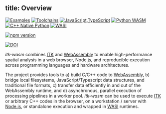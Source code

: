 title: Overview
---

[![Examples](https://github.com/InsightSoftwareConsortium/itk-wasm/actions/workflows/examples.yml/badge.svg)](https://github.com/InsightSoftwareConsortium/itk-wasm/actions/workflows/examples.yml) [![Toolchains](https://github.com/InsightSoftwareConsortium/itk-wasm/actions/workflows/toolchains.yml/badge.svg)](https://github.com/InsightSoftwareConsortium/itk-wasm/actions/workflows/toolchains.yml) [![JavaScript,TypeScript](https://github.com/InsightSoftwareConsortium/itk-wasm/actions/workflows/javascript-typescript.yml/badge.svg)](https://github.com/InsightSoftwareConsortium/itk-wasm/actions/workflows/javascript-typescript.yml) [![Python WASM](https://github.com/InsightSoftwareConsortium/itk-wasm/actions/workflows/python-wasm.yml/badge.svg)](https://github.com/InsightSoftwareConsortium/itk-wasm/actions/workflows/python-wasm.yml) [![C++,Native Python](https://github.com/InsightSoftwareConsortium/itk-wasm/actions/workflows/c++-python.yml/badge.svg)](https://github.com/InsightSoftwareConsortium/itk-wasm/actions/workflows/c++-python.yml) [![WASI](https://github.com/InsightSoftwareConsortium/itk-wasm/actions/workflows/wasi.yml/badge.svg)](https://github.com/InsightSoftwareConsortium/itk-wasm/actions/workflows/wasi.yml)

[![npm version](https://badge.fury.io/js/itk-wasm.svg)](https://www.npmjs.com/package/itk-wasm)

[![DOI](https://zenodo.org/badge/45812381.svg)](https://zenodo.org/badge/latestdoi/45812381)

*itk-wasm* combines [ITK](https://www.itk.org/) and [WebAssembly](https://webassembly.org/) to enable high-performance spatial analysis in a web browser, Node.js, and reproducible execution across programming languages and hardware architectures.

The project provides tools to a) build C/C++ code to [WebAssembly](https://webassembly.org/), b) bridge local filesystems, JavaScript/Typescript data structures, and traditional file formats, c) transfer data efficiently in and out of the WebAssembly runtime, and d) asynchronous, parallel execution of processing pipelines in a worker pool.  *itk-wasm* can be used to execute [ITK](https://www.itk.org/) or arbitrary C++ codes in the browser, on a workstation / server with [Node.js](https://nodejs.org/), or standalone execution and wrapped in [WASI](https://wasi.dev/) runtimes.
